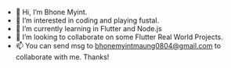 - 👋 Hi, I’m Bhone Myint.
- 👀 I’m interested in coding and playing fustal.
- 🌱 I’m currently learning in Flutter and Node.js
- 💞️ I’m looking to collaborate on some Flutter Real World Projects.
- 📫 You can send msg to bhonemyintmaung0804@gmail.com to collaborate with me. Thanks!

<!---
bhonemyintmaung0804/bhonemyintmaung0804 is a ✨ special ✨ repository because its `README.md` (this file) appears on your GitHub profile.
You can click the Preview link to take a look at your changes.
--->
